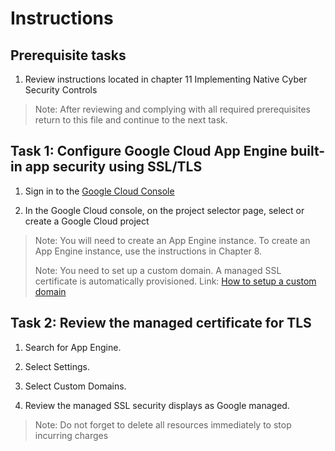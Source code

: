 # Instructions

## Prerequisite tasks

1. Review instructions located in chapter 11 Implementing Native Cyber Security Controls
> Note: After reviewing and complying with all required prerequisites return to this file and continue to the next task.

## Task 1: Configure Google Cloud App Engine built-in app security using SSL/TLS

1.	Sign in to the [Google Cloud Console](https://console.cloud.google.com/)

3.	In the Google Cloud console, on the project selector page, select or create a Google Cloud project
> Note: You will need to create an App Engine instance. To create an App Engine instance, use the instructions in Chapter 8.
> 
> Note: You need to set up a custom domain. A managed SSL certificate is automatically provisioned.
Link: [How to setup a custom domain](https://cloud.google.com/appengine/docs/legacy/standard/python/mapping-custom-domains)

## Task 2: Review the managed certificate for TLS

1. Search for App Engine.

3. Select Settings.

5. Select Custom Domains.

7. Review the managed SSL security displays as Google managed.

> Note: Do not forget to delete all resources immediately to stop incurring charges
